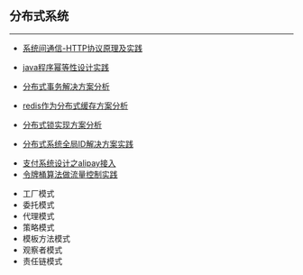 ## 分布式系统

***

[comment]: <> (#### 系统间通信)

- [系统间通信-HTTP协议原理及实践](docs/distribute/系统间通信-HTTP协议原理及实践.md)

- [java程序幂等性设计实践](/docs/distribute/java程序幂等性设计实践.md)

[comment]: <> (#### 分布式事务)

- [分布式事务解决方案分析](/docs/distribute/分布式事务解决方案分析.md)

  [comment]: <> (#### 分布式缓存)

- [redis作为分布式缓存方案分析](docs/distribute/redis作为分布式缓存方案分析.md)

[comment]: <> (#### 分布式锁)

- [分布式锁实现方案分析](/docs/distribute/分布式锁实现方案分析.md)

[comment]: <> (#### 全局ID解决方案)

- [分布式系统全局ID解决方案实践](/docs/distribute/分布式系统全局ID解决方案实践.md)

[comment]: <> (#### 一致性hash)

[comment]: <> (#### 负载均衡)

[comment]: <> (场景设计)

- [支付系统设计之alipay接入](/docs/distribute/支付系统设计之alipay接入.md)
- [令牌桶算法做流量控制实践](/docs/distribute/令牌桶算法做流量控制实践.md)

[comment]: <> (## 设计模式)

- 工厂模式
- 委托模式
- 代理模式
- 策略模式
- 模板方法模式
- 观察者模式
- 责任链模式

[comment]: <> (## UML)

[comment]: <> (***)

[comment]: <> (- 时序图)

[comment]: <> (- 类图)

[comment]: <> (## MySQL)

[comment]: <> (***)

[comment]: <> (- 数据库设计)

[comment]: <> (- SQL编写及执行原理)

[comment]: <> (- 执行计划分析)

[comment]: <> (- 索引实践及原理)

[comment]: <> (- MySQL诊断技术)

[comment]: <> (- 读写分离方案)

[comment]: <> (- 分库分表方案)

[comment]: <> (- sharding JDBC)

[comment]: <> (- MyCat)